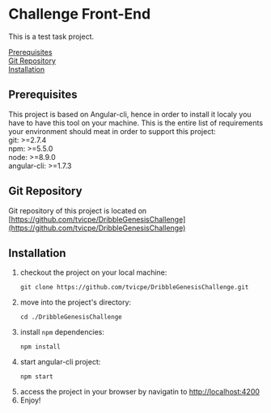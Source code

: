 # Challenge Front-End

This is a test task project.

[Prerequisites](#prerequisites)  
[Git Repository](#git-repo)  
[Installation](#installation)  


## <a name="prerequisites"></a> Prerequisites
This project is based on Angular-cli, hence in order to install it localy you have to have this tool on your machine. This is the entire list of requirements your environment should meat in order to support this project:  
git: >=2.7.4  
npm: >=5.5.0  
node: >=8.9.0  
angular-cli: >=1.7.3  
  
## <a name="git-repo"></a> Git Repository
Git repository of this project is located on [https://github.com/tvicpe/DribbleGenesisChallenge](https://github.com/tvicpe/DribbleGenesisChallenge)
  
## <a name="installation"></a> Installation
1. checkout the project on your local machine:
    ```
    git clone https://github.com/tvicpe/DribbleGenesisChallenge.git
    ```
2. move into the project's directory:
    ```
    cd ./DribbleGenesisChallenge
    ```
3. install `npm` dependencies:
    ```
    npm install
    ```
4. start angular-cli project:
    ```
    npm start
    ```
5. access the project in your browser by navigatin to [http://localhost:4200](http://localhost:4200)
6. Enjoy!
